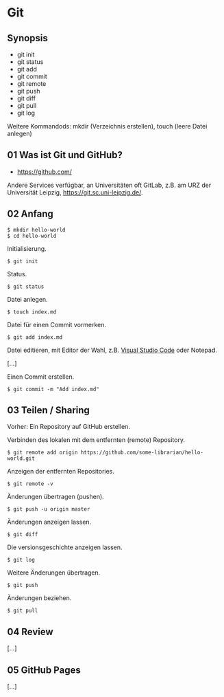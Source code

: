 # Git

## Synopsis

* git init
* git status
* git add
* git commit
* git remote
* git push
* git diff
* git pull
* git log

Weitere Kommandods: mkdir (Verzeichnis erstellen), touch (leere Datei anlegen)

## 01 Was ist Git und GitHub?

* https://github.com/

Andere Services verfügbar, an Universitäten oft GitLab, z.B. am URZ der
Universität Leipzig, https://git.sc.uni-leipzig.de/.

## 02 Anfang

```
$ mkdir hello-world
$ cd hello-world
```

Initialisierung.

```
$ git init
```


Status.

```
$ git status
```

Datei anlegen.

```
$ touch index.md
```

Datei für einen Commit vormerken.

```
$ git add index.md
```

Datei editieren, mit Editor der Wahl, z.B. [Visual Studio Code](https://code.visualstudio.com/) oder Notepad.

[...]

Einen Commit erstellen.

```
$ git commit -m "Add index.md"
```


## 03 Teilen / Sharing

Vorher: Ein Repository auf GitHub erstellen.


Verbinden des lokalen mit dem entfernten (remote) Repository.

```
$ git remote add origin https://github.com/some-librarian/hello-world.git
```


Anzeigen der entfernten Repositories.

```
$ git remote -v
```

Änderungen übertragen (pushen).

```
$ git push -u origin master
```

Änderungen anzeigen lassen.

```
$ git diff
```

Die versionsgeschichte anzeigen lassen.

```
$ git log
```

Weitere Änderungen übertragen.

```
$ git push
```

Änderungen beziehen.

```
$ git pull
```

## 04 Review

[...]

## 05 GitHub Pages

[...]


